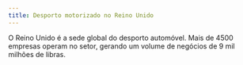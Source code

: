```yaml
---
title: Desporto motorizado no Reino Unido
---
```

O Reino Unido é a sede global do desporto automóvel. Mais de 4500 empresas operam no setor, gerando um volume de negócios de 9 mil milhões de libras. 